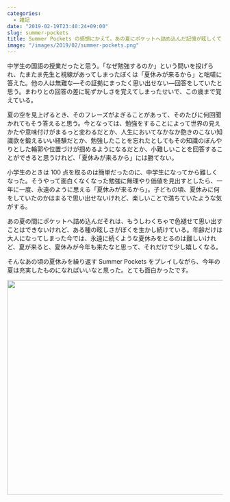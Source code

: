 ```yaml
---
categories:
  - 雑記
date: "2019-02-19T23:40:24+09:00"
slug: summer-pockets
title: Summer Pockets の感想にかえて。あの夏にポケットへ詰め込んだ記憶が眩しくて
image: "/images/2019/02/summer-pockets.png"
---
```


中学生の国語の授業だったと思う。「なぜ勉強するのか」という問いを投げられ、たまたま先生と視線があってしまったぼくは「夏休みが来るから」と咄嗟に答えた。他の人は無難な―その証拠にまったく思い出せない―回答をしていたと思う。まわりとの回答の差に恥ずかしさを覚えてしまったせいで、この歳まで覚えている。

夏の空を見上げるとき、そのフレーズがよぎることがあって、そのたびに何回聞かれてもそう答えると思う。今となっては、勉強をすることによって世界の見えかたや意味付けがまるっと変わるだとか、人生においてなかなか飽きのこない知識欲を鍛えるいい経験だとか、勉強したことを忘れたとしてもその知識のぼんやりとした輪郭や位置づけが掴めるようになるだとか、小難しいことを回答することができると思うけれど、「夏休みが来るから」には勝てない。

小学生のときは 100 点を取るのは簡単だったのに、中学生になってから難しくなった。そうやって面白くなくなった勉強に無理やり価値を見出すとしたら、一年に一度、永遠のように思える「夏休みが来るから」。子どもの頃、夏休みに何をしていたのかはまるで思い出せないけれど、楽しいことで満ちていたような気がする。

あの夏の間にポケットへ詰め込んだそれは、もうしわくちゃで色褪せて思い出すことはできないけれど、ある種の眩しさがぼくを生かし続けている。年齢だけは大人になってしまった今では、永遠に続くような夏休みをとるのは難しいけれど、夏が来ると、夏休みが今年も来たなと思って、それだけで少し嬉しくなる。

そんなあの頃の夏休みを繰り返す Summer Pockets をプレイしながら、今年の夏は充実したものになればいいなと思った。とても面白かったです。

[<img alt="" src="/images/2019/02/summer-pockets.png" width="1500" height="500">](http://www.amazon.co.jp/exec/obidos/ASIN/B078YGGMZY/rakuishi-22/ref=nosim/)
